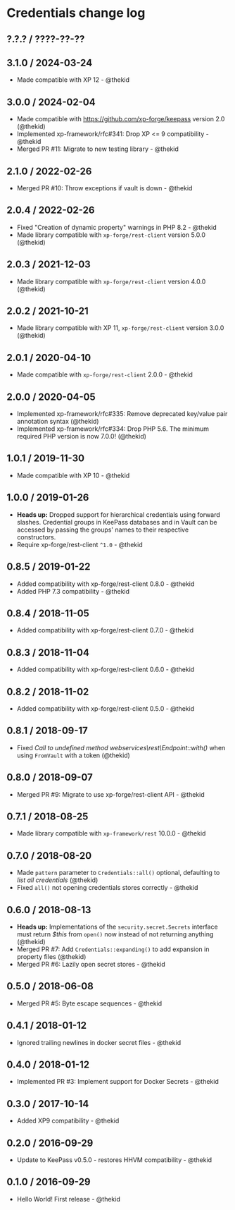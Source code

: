 Credentials change log
======================

## ?.?.? / ????-??-??

## 3.1.0 / 2024-03-24

* Made compatible with XP 12 - @thekid

## 3.0.0 / 2024-02-04

* Made compatible with https://github.com/xp-forge/keepass version 2.0
  (@thekid)
* Implemented xp-framework/rfc#341: Drop XP <= 9 compatibility - @thekid
* Merged PR #11: Migrate to new testing library - @thekid

## 2.1.0 / 2022-02-26

* Merged PR #10: Throw exceptions if vault is down - @thekid

## 2.0.4 / 2022-02-26

* Fixed "Creation of dynamic property" warnings in PHP 8.2 - @thekid
* Made library compatible with `xp-forge/rest-client` version 5.0.0
  (@thekid)

## 2.0.3 / 2021-12-03

* Made library compatible with `xp-forge/rest-client` version 4.0.0
  (@thekid)

## 2.0.2 / 2021-10-21

* Made library compatible with XP 11, `xp-forge/rest-client` version 3.0.0
  (@thekid)

## 2.0.1 / 2020-04-10

* Made compatible with `xp-forge/rest-client` 2.0.0 - @thekid

## 2.0.0 / 2020-04-05

* Implemented xp-framework/rfc#335: Remove deprecated key/value pair
  annotation syntax
  (@thekid)
* Implemented xp-framework/rfc#334: Drop PHP 5.6. The minimum required
  PHP version is now 7.0.0!
  (@thekid)

## 1.0.1 / 2019-11-30

* Made compatible with XP 10 - @thekid

## 1.0.0 / 2019-01-26

* **Heads up:** Dropped support for hierarchical credentials using forward
  slashes. Credential groups in KeePass databases and in Vault can be
  accessed by passing the groups' names to their respective constructors.
* Require xp-forge/rest-client `^1.0` - @thekid

## 0.8.5 / 2019-01-22

* Added compatibility with xp-forge/rest-client 0.8.0 - @thekid
* Added PHP 7.3 compatibility - @thekid

## 0.8.4 / 2018-11-05

* Added compatibility with xp-forge/rest-client 0.7.0 - @thekid

## 0.8.3 / 2018-11-04

* Added compatibility with xp-forge/rest-client 0.6.0 - @thekid

## 0.8.2 / 2018-11-02

* Added compatibility with xp-forge/rest-client 0.5.0 - @thekid

## 0.8.1 / 2018-09-17

* Fixed *Call to undefined method webservices\rest\Endpoint::with()*
  when using `FromVault` with a token
  (@thekid)

## 0.8.0 / 2018-09-07

* Merged PR #9: Migrate to use xp-forge/rest-client API - @thekid

## 0.7.1 / 2018-08-25

* Made library compatible with `xp-framework/rest` 10.0.0 - @thekid

## 0.7.0 / 2018-08-20

* Made `pattern` parameter to `Credentials::all()` optional, defaulting
  to *list all credentials*
  (@thekid)
* Fixed `all()` not opening credentials stores correctly - @thekid

## 0.6.0 / 2018-08-13

* **Heads up:** Implementations of the `security.secret.Secrets` interface
  must return *$this* from `open()` now instead of not returning anything
  (@thekid)
* Merged PR #7: Add `Credentials::expanding()` to add expansion in
  property files
  (@thekid)
* Merged PR #6: Lazily open secret stores - @thekid

## 0.5.0 / 2018-06-08

* Merged PR #5: Byte escape sequences - @thekid

## 0.4.1 / 2018-01-12

* Ignored trailing newlines in docker secret files - @thekid

## 0.4.0 / 2018-01-12

* Implemented PR #3: Implement support for Docker Secrets - @thekid

## 0.3.0 / 2017-10-14

* Added XP9 compatibility - @thekid

## 0.2.0 / 2016-09-29

* Update to KeePass v0.5.0 - restores HHVM compatibility - @thekid

## 0.1.0 / 2016-09-29

* Hello World! First release - @thekid